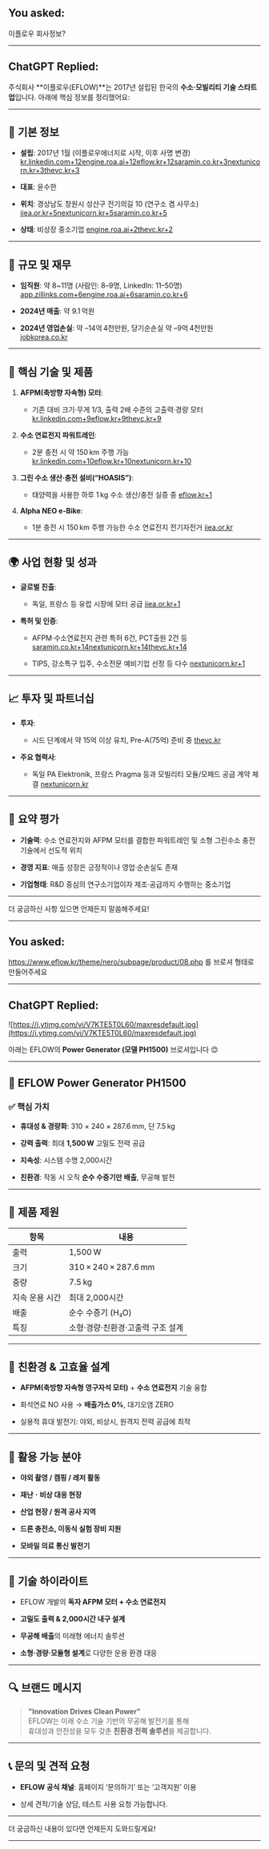 ## You asked:

이플로우 회사정보?

---

## ChatGPT Replied:

주식회사 \*\*이플로우(EFLOW)\*\*는 2017년 설립된 한국의 **수소·모빌리티 기술 스타트업**입니다. 아래에 핵심 정보를 정리했어요:

* * *

🏢 기본 정보
--------

*   **설립**: 2017년 1월 (이플로우에너지로 시작, 이후 사명 변경) [kr.linkedin.com+12engine.roa.ai+12eflow.kr+12](https://engine.roa.ai/companies/oh91lIIdn2/summary?utm_source=chatgpt.com)[saramin.co.kr+3nextunicorn.kr+3thevc.kr+3](https://www.nextunicorn.kr/company/311a9b9bcf58ea36?utm_source=chatgpt.com)
    
*   **대표**: 윤수한
    
*   **위치**: 경상남도 창원시 성산구 전기의길 10 (연구소 겸 사무소) [iiea.or.kr+5nextunicorn.kr+5saramin.co.kr+5](https://www.nextunicorn.kr/company/311a9b9bcf58ea36?utm_source=chatgpt.com)
    
*   **상태**: 비상장 중소기업 [engine.roa.ai+2thevc.kr+2](https://engine.roa.ai/companies/oh91lIIdn2/summary?utm_source=chatgpt.com)
    

* * *

👥 규모 및 재무
----------

*   **임직원**: 약 8~11명 (사람인: 8–9명, LinkedIn: 11–50명) [app.zillinks.com+6engine.roa.ai+6saramin.co.kr+6](https://engine.roa.ai/companies/oh91lIIdn2/summary?utm_source=chatgpt.com)
    
*   **2024년 매출**: 약 9.1 억원
    
*   **2024년 영업손실**: 약 –14억 4천만원, 당기순손실 약 –9억 4천만원 [jobkorea.co.kr](https://www.jobkorea.co.kr/recruit/co_read/c/eflow00560?utm_source=chatgpt.com)
    

* * *

🔬 핵심 기술 및 제품
-------------

1.  **AFPM(축방향 자속형) 모터**:
    
    *   기존 대비 크기·무게 1/3, 출력 2배 수준의 고출력·경량 모터 [kr.linkedin.com+9eflow.kr+9thevc.kr+9](https://www.eflow.kr/?utm_source=chatgpt.com)
        
2.  **수소 연료전지 파워트레인**:
    
    *   2분 충전 시 약 150 km 주행 가능 [kr.linkedin.com+10eflow.kr+10nextunicorn.kr+10](https://www.eflow.kr/?utm_source=chatgpt.com)
        
3.  **그린 수소 생산·충전 설비(“HOASIS”)**:
    
    *   태양력을 사용한 하루 1 kg 수소 생산/충전 실증 중 [eflow.kr+1](https://www.eflow.kr/?utm_source=chatgpt.com)
        
4.  **Alpha NEO e-Bike**:
    
    *   1분 충전 시 150 km 주행 가능한 수소 연료전지 전기자전거 [iiea.or.kr](https://iiea.or.kr/changwon/?bmode=view&idx=14759757&utm_source=chatgpt.com)
        

* * *

🌍 사업 현황 및 성과
-------------

*   **글로벌 진출**:
    
    *   독일, 프랑스 등 유럽 시장에 모터 공급 [iiea.or.kr+1](https://iiea.or.kr/changwon/?bmode=view&idx=14759757&utm_source=chatgpt.com)
        
*   **특허 및 인증**:
    
    *   AFPM·수소연료전지 관련 특허 6건, PCT출원 2건 등 [saramin.co.kr+14nextunicorn.kr+14thevc.kr+14](https://www.nextunicorn.kr/company/311a9b9bcf58ea36?utm_source=chatgpt.com)
        
    *   TIPS, 강소특구 입주, 수소전문 예비기업 선정 등 다수 [nextunicorn.kr+1](https://www.nextunicorn.kr/company/311a9b9bcf58ea36?utm_source=chatgpt.com)
        

* * *

📈 투자 및 파트너십
------------

*   **투자**:
    
    *   시드 단계에서 약 15억 이상 유치, Pre-A(75억) 준비 중 [thevc.kr](https://thevc.kr/eflow?utm_source=chatgpt.com)
        
*   **주요 협력사**:
    
    *   독일 PA Elektronik, 프랑스 Pragma 등과 모빌리티 모듈/모페드 공급 계약 체결 [nextunicorn.kr](https://www.nextunicorn.kr/company/311a9b9bcf58ea36?utm_source=chatgpt.com)
        

* * *

🧪 요약 평가
--------

*   **기술력**: 수소 연료전지와 AFPM 모터를 결합한 파워트레인 및 소형 그린수소 충전 기술에서 선도적 위치
    
*   **경영 지표**: 매출 성장은 긍정적이나 영업·순손실도 존재
    
*   **기업형태**: R&D 중심의 연구소기업이자 제조·공급까지 수행하는 중소기업
    

* * *

더 궁금하신 사항 있으면 언제든지 말씀해주세요!

---

## You asked:

https://www.eflow.kr/theme/nero/subpage/product/08.php 를 브로셔 형태로 만들어주세요

---

## ChatGPT Replied:

![https://i.ytimg.com/vi/V7KTE5T0L60/maxresdefault.jpg](https://i.ytimg.com/vi/V7KTE5T0L60/maxresdefault.jpg)

아래는 EFLOW의 **Power Generator (모델 PH1500)** 브로셔입니다 😊

* * *

🌟 EFLOW Power Generator PH1500
-------------------------------

### ✅ 핵심 가치

*   **휴대성 & 경량화**: 310 × 240 × 287.6 mm, 단 7.5 kg
    
*   **강력 출력**: 최대 **1,500 W** 고밀도 전력 공급
    
*   **지속성**: 시스템 수명 2,000시간
    
*   **친환경**: 작동 시 오직 **순수 수증기만 배출**, 무공해 발전
    

* * *

🔧 제품 제원
--------

| 항목 | 내용 |
| --- | --- |
| 출력 | 1,500 W |
| 크기 | 310 × 240 × 287.6 mm |
| 중량 | 7.5 kg |
| 지속 운용 시간 | 최대 2,000시간 |
| 배출 | 순수 수증기 (H₂O) |
| 특징 | 소형·경량·친환경·고출력 구조 설계 |

* * *

🌱 친환경 & 고효율 설계
---------------

*   **AFPM(축방향 자속형 영구자석 모터)** + **수소 연료전지** 기술 융합
    
*   화석연료 NO 사용 → **배출가스 0%**, 대기오염 ZERO
    
*   실용적 휴대 발전기: 야외, 비상시, 원격지 전력 공급에 최적
    

* * *

🎯 활용 가능 분야
-----------

*   **야외 촬영 / 캠핑 / 레저 활동**
    
*   **재난ㆍ비상 대응 현장**
    
*   **산업 현장 / 원격 공사 지역**
    
*   **드론 충전소, 이동식 실험 장비 지원**
    
*   **모바일 의료 통신 발전기**
    

* * *

📌 기술 하이라이트
-----------

*   EFLOW 개발의 **독자 AFPM 모터 + 수소 연료전지**
    
*   **고밀도 출력 & 2,000시간 내구 설계**
    
*   **무공해 배출**의 미래형 에너지 솔루션
    
*   **소형·경량·모듈형 설계**로 다양한 운용 환경 대응
    

* * *

🔍 브랜드 메시지
----------

> **"Innovation Drives Clean Power"**  
> EFLOW는 미래 수소 기술 기반의 무공해 발전기를 통해  
> 휴대성과 안전성을 모두 갖춘 **친환경 전력 솔루션**을 제공합니다.

* * *

📞 문의 및 견적 요청
-------------

*   **EFLOW 공식 채널**: 홈페이지 ‘문의하기’ 또는 ‘고객지원’ 이용
    
*   상세 견적/기술 상담, 테스트 사용 요청 가능합니다.
    

* * *

더 궁금하신 내용이 있다면 언제든지 도와드릴게요!

---

